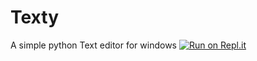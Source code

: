 # Texty
A simple python Text editor for windows
[![Run on Repl.it](https://repl.it/badge/github/No-one-important/Texty)](https://repl.it/github/No-one-important/Texty)
